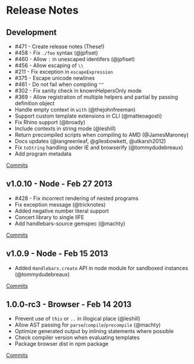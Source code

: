 # Release Notes

## Development

- #471 - Create release notes (These!)
- #458 - Fix `./foo` syntax (@jpfiset)
- #460 - Allow `:` in unescaped identifers (@jpfiset)
- #456 - Allow escaping of `\\`
- #211 - Fix exception in `escapeExpression`
- #375 - Escape unicode newlines
- #461 - Do not fail when compiling `""`
- #302 - Fix sanity check in knownHelpersOnly mode
- #369 - Allow registration of multiple helpers and partial by passing definition object
- Handle empty context in `with` (@thejohnfreeman)
- Support custom template extensions in CLI (@matteoagosti)
- Fix Rhino support (@broady)
- Include contexts in string mode (@leshill)
- Return precompiled scripts when compiling to AMD (@JamesMaroney)
- Docs updates (@iangreenleaf, @gilesbowkett, @utkarsh2012)
- Fix `toString` handling under IE and browserify (@tommydudebreaux)
- Add program metadata

[Commits](https://github.com/wycats/handlebars.js/compare/v1.0.10...master)

## v1.0.10 - Node - Feb 27 2013

- #428 - Fix incorrect rendering of nested programs
- Fix exception message (@tricknotes)
- Added negative number literal support
- Concert library to single IIFE
- Add handlebars-source gemspec (@machty)

[Commits](https://github.com/wycats/handlebars.js/compare/v1.0.9...v1.0.10)

## v1.0.9 - Node - Feb 15 2013

- Added `Handlebars.create` API in node module for sandboxed instances (@tommydudebreaux)

[Commits](https://github.com/wycats/handlebars.js/compare/1.0.0-rc.3...v1.0.9)

## 1.0.0-rc3 - Browser - Feb 14 2013

- Prevent use of `this` or `..` in illogical place (@leshill)
- Allow AST passing for `parse`/`compile`/`precompile` (@machty)
- Optimize generated output by inlining statements where possible
- Check compiler version when evaluating templates
- Package browser dist in npm package

[Commits](https://github.com/wycats/handlebars.js/compare/v1.0.8...1.0.0-rc.3)
